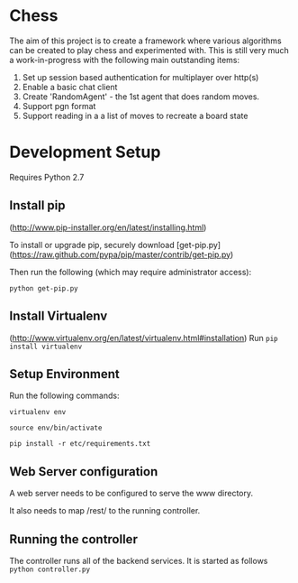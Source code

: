 Chess
=====

The aim of this project is to create a framework where various algorithms can be created to play chess and experimented with. This is still very much a work-in-progress with the following main outstanding items:

 1. Set up session based authentication for multiplayer over http(s)
 2. Enable a basic chat client
 3. Create 'RandomAgent' - the 1st agent that does random moves.
 4. Support pgn format
 5. Support reading in a a list of moves to recreate a board state

Development Setup
====
Requires Python 2.7

Install pip
----
(http://www.pip-installer.org/en/latest/installing.html)

To install or upgrade pip, securely download [get-pip.py] (https://raw.github.com/pypa/pip/master/contrib/get-pip.py)

Then run the following (which may require administrator access):

`python get-pip.py`

Install Virtualenv
----
(http://www.virtualenv.org/en/latest/virtualenv.html#installation)
Run `pip install virtualenv`

Setup Environment
----
Run the following commands:

`virtualenv env`

`source env/bin/activate`

`pip install -r etc/requirements.txt`

Web Server configuration
----
A web server needs to be configured to serve the www directory.

It also needs to map /rest/ to the running controller.

Running the controller
----
The controller runs all of the backend services. It is started as follows
`python controller.py`
